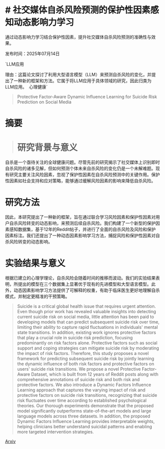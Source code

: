 # # **社交媒体自杀风险预测的保护性因素感知动态影响力学习**  
通过动态影响力学习结合保护性因素，提升社交媒体自杀风险预测的准确性与效果。

发布时间：2025年07月14日

`LLM应用

理由：这篇论文探讨了利用大型语言模型（LLM）来预测自杀风险的变化，并提出了一种新的框架和方法。它属于将LLM应用于具体领域的研究，因此归类为LLM应用。` `心理健康`

> Protective Factor-Aware Dynamic Influence Learning for Suicide Risk Prediction on Social Media

# 摘要

> # 研究背景与意义
自杀是一个亟待关注的全球健康问题。尽管先前的研究揭示了社交媒体上识别即时自杀风险的诸多见解，但如何预测个体未来自杀风险的变化仍是一个未解难题。现有研究主要关注风险因素，忽视了保护性因素在自杀风险预测中的关键作用。保护性因素如社会支持和应对策略，能够通过缓解风险因素的影响来降低自杀风险。

# 研究方法
因此，本研究提出了一种新的框架，旨在通过联合学习风险因素和保护性因素对用户自杀风险转变的动态影响，来预测后续自杀风险。我们构建了一个新型的保护因素感知数据集，基于12年的Reddit帖子，并进行了全面的自杀风险及风险和保护因素标注。我们还提出了一种动态因素影响学习方法，捕捉风险和保护性因素对自杀风险转变的动态影响。

# 实验结果与意义
根据已建立的心理学理论，自杀风险会随着时间的推移而波动。我们的实验结果表明，所提出的模型在三个数据集上显著优于现有的先进模型和大型语言模型。此外，动态因素影响学习方法提供了可解释的权重，有助于临床医生更好地理解自杀模式，并制定更精准的干预策略。

> Suicide is a critical global health issue that requires urgent attention. Even though prior work has revealed valuable insights into detecting current suicide risk on social media, little attention has been paid to developing models that can predict subsequent suicide risk over time, limiting their ability to capture rapid fluctuations in individuals' mental state transitions. In addition, existing work ignores protective factors that play a crucial role in suicide risk prediction, focusing predominantly on risk factors alone. Protective factors such as social support and coping strategies can mitigate suicide risk by moderating the impact of risk factors. Therefore, this study proposes a novel framework for predicting subsequent suicide risk by jointly learning the dynamic influence of both risk factors and protective factors on users' suicide risk transitions. We propose a novel Protective Factor-Aware Dataset, which is built from 12 years of Reddit posts along with comprehensive annotations of suicide risk and both risk and protective factors. We also introduce a Dynamic Factors Influence Learning approach that captures the varying impact of risk and protective factors on suicide risk transitions, recognizing that suicide risk fluctuates over time according to established psychological theories. Our thorough experiments demonstrate that the proposed model significantly outperforms state-of-the-art models and large language models across three datasets. In addition, the proposed Dynamic Factors Influence Learning provides interpretable weights, helping clinicians better understand suicidal patterns and enabling more targeted intervention strategies.

[Arxiv](https://arxiv.org/abs/2507.10008)